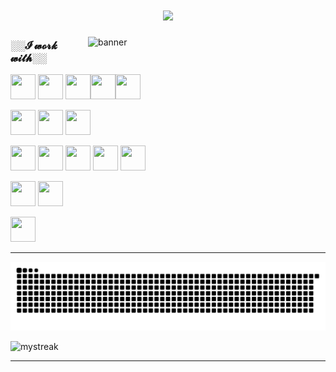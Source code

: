 <h1 align="center"> 
<img src="https://readme-typing-svg.herokuapp.com/?font=Righteous&size=35&center=true&vCenter=true&width=500&height=70&duration=4000&lines=Hi+There!+👋;+Welcome+to+My+GitHub!;" />
</h1>

<img align="right" alt="banner" width="380" src="https://media1.giphy.com/media/v1.Y2lkPTc5MGI3NjExdWR0dXdkOHRjMzk4dnZvNnE5MmZ3MXk5N3U4OTMycjJyemU0bTRuNSZlcD12MV9pbnRlcm5hbF9naWZfYnlfaWQmY3Q9Zw/Rpl1sod1vCXK0L2SUN/giphy.webp">
<h3> ░░𝓘 𝔀𝓸𝓻𝓴 𝔀𝓲𝓽𝓱░░ </h3>

<img src="https://cdn.jsdelivr.net/gh/devicons/devicon@latest/icons/javascript/javascript-plain.svg" height="40" width="40"/> <img src="https://cdn.jsdelivr.net/gh/devicons/devicon@latest/icons/react/react-original.svg" height="40" width="40" /> <img src="https://cdn.jsdelivr.net/gh/devicons/devicon@latest/icons/nodejs/nodejs-plain.svg" height="40" width="40"/><img src="https://img.icons8.com/?size=100&id=WNoJgbzDr3i2&format=png&color=000000" height="40" width="40"/><img src="https://cdn.jsdelivr.net/gh/devicons/devicon@latest/icons/mongodb/mongodb-original.svg" height="40" width="40"/>



<img src="https://img.icons8.com/?size=100&id=JybIpZjjXT0F&format=png&color=000000" height="40" width="40" /> <img src="https://cdn.jsdelivr.net/gh/devicons/devicon@latest/icons/laravel/laravel-original.svg" height="40" width="40"/> <img src="https://img.icons8.com/?size=100&id=JehZxu9Wt1EE&format=png&color=000000" height="40" width="40"/>


  
<img src="https://cdn.jsdelivr.net/gh/devicons/devicon@latest/icons/html5/html5-plain.svg" height="40" width="40"/> <img src="https://cdn.jsdelivr.net/gh/devicons/devicon@latest/icons/css3/css3-original.svg" height="40" width="40" /> <img src="https://img.icons8.com/?size=100&id=78Fr72VCwbPq&format=png&color=000000" height="40" width="40"/> <img src="https://cdn.jsdelivr.net/gh/devicons/devicon@latest/icons/bootstrap/bootstrap-original.svg" height="40" width="40"/> <img src="https://cdn.jsdelivr.net/gh/devicons/devicon@latest/icons/tailwindcss/tailwindcss-original.svg" height="40" width="40" />


<img src="https://cdn.jsdelivr.net/gh/devicons/devicon@latest/icons/git/git-plain.svg" height="40" width="40" /> <img src="https://cdn.jsdelivr.net/gh/devicons/devicon@latest/icons/github/github-original.svg" height="40" width="40"/> 


<img src="https://img.icons8.com/?size=100&id=wU62u24brJ44&format=png&color=000000g" height="40" width="40"/>
          
          


          
<hr/>          

![Snake Game](https://github.com/Zero-7-1/Zero-7-1/blob/output/github-contribution-grid-snake.svg)

<img src="https://github-readme-streak-stats.herokuapp.com/?user=Zero-7-1&theme=tokyonight" alt="mystreak"/>

<hr/>          







